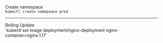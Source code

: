 Create namespace <br>
`kubectl create namepsace prod`
<hr>
Rolling Update <br>
`kubectl set image deployment/nginx-deployment nginx-container=nginx:1.17`

